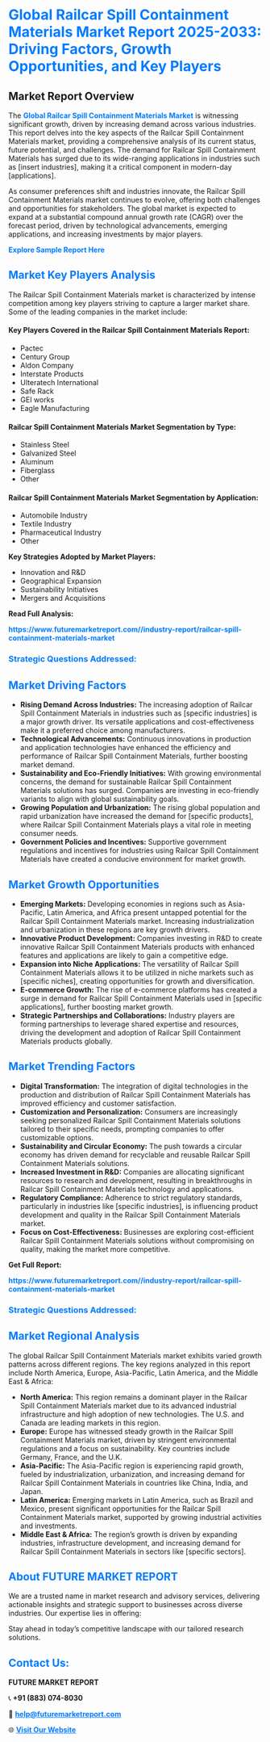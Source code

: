 <h1 style="color: #007BFF;">Global Railcar Spill Containment Materials Market Report 2025-2033: Driving Factors, Growth Opportunities, and Key Players</h1>

<section id="overview">
<h2>Market Report Overview</h2>
<p>The <a href="https://www.futuremarketreport.com//industry-report/railcar-spill-containment-materials-market" style="color: #007BFF; text-decoration: none;"><strong>Global Railcar Spill Containment Materials Market</strong></a> is witnessing significant growth, driven by increasing demand across various industries. This report delves into the key aspects of the Railcar Spill Containment Materials market, providing a comprehensive analysis of its current status, future potential, and challenges. The demand for Railcar Spill Containment Materials has surged due to its wide-ranging applications in industries such as [insert industries], making it a critical component in modern-day [applications].</p>
<p>As consumer preferences shift and industries innovate, the Railcar Spill Containment Materials market continues to evolve, offering both challenges and opportunities for stakeholders. The global market is expected to expand at a substantial compound annual growth rate (CAGR) over the forecast period, driven by technological advancements, emerging applications, and increasing investments by major players.</p>
</section>

<section id="overview">
<p><a href="https://www.futuremarketreport.com//request-sample/reportId=61844" style="color: #007BFF; text-decoration: none;"><strong>Explore Sample Report Here</strong></a></p>
</section>

<section id="key-players">
<h2 style="color: #007BFF;">Market Key Players Analysis</h2>
<p>The Railcar Spill Containment Materials market is characterized by intense competition among key players striving to capture a larger market share. Some of the leading companies in the market include:</p>
<h4>Key Players Covered in the Railcar Spill Containment Materials Report:</h4>
<ul><li>Pactec</li><li>Century Group</li><li>Aldon Company</li><li>Interstate Products</li><li>Ulteratech International</li><li>Safe Rack</li><li>GEI works</li><li>Eagle Manufacturing</li></ul>
<h4>Railcar Spill Containment Materials Market Segmentation by Type:</h4>
<ul><li>Stainless Steel</li><li>Galvanized Steel</li><li>Aluminum</li><li>Fiberglass</li><li>Other</li></ul>

<h4>Railcar Spill Containment Materials Market Segmentation by Application:</h4>
<ul><li>Automobile Industry</li><li>Textile Industry</li><li>Pharmaceutical Industry</li><li>Other</li></ul>
<p><strong>Key Strategies Adopted by Market Players:</strong></p>
<ul>
<li>Innovation and R&D</li>
<li>Geographical Expansion</li>
<li>Sustainability Initiatives</li>
<li>Mergers and Acquisitions</li>
</ul>
</section>

<section>
<p><strong>Read Full Analysis: </strong></p><a href="https://www.futuremarketreport.com//industry-report/railcar-spill-containment-materials-market" style="color: #007BFF; text-decoration: none;"><strong>https://www.futuremarketreport.com//industry-report/railcar-spill-containment-materials-market</strong></a>
<h3 style="color: #007BFF;">Strategic Questions Addressed:</h3>
</section>

<section id="driving-factors">
<h2 style="color: #007BFF;">Market Driving Factors</h2>
<ul>
<li><strong>Rising Demand Across Industries:</strong> The increasing adoption of Railcar Spill Containment Materials in industries such as [specific industries] is a major growth driver. Its versatile applications and cost-effectiveness make it a preferred choice among manufacturers.</li>
<li><strong>Technological Advancements:</strong> Continuous innovations in production and application technologies have enhanced the efficiency and performance of Railcar Spill Containment Materials, further boosting market demand.</li>
<li><strong>Sustainability and Eco-Friendly Initiatives:</strong> With growing environmental concerns, the demand for sustainable Railcar Spill Containment Materials solutions has surged. Companies are investing in eco-friendly variants to align with global sustainability goals.</li>
<li><strong>Growing Population and Urbanization:</strong> The rising global population and rapid urbanization have increased the demand for [specific products], where Railcar Spill Containment Materials plays a vital role in meeting consumer needs.</li>
<li><strong>Government Policies and Incentives:</strong> Supportive government regulations and incentives for industries using Railcar Spill Containment Materials have created a conducive environment for market growth.</li>
</ul>
</section>

<section id="growth-opportunities">
<h2 style="color: #007BFF;">Market Growth Opportunities</h2>
<ul>
<li><strong>Emerging Markets:</strong> Developing economies in regions such as Asia-Pacific, Latin America, and Africa present untapped potential for the Railcar Spill Containment Materials market. Increasing industrialization and urbanization in these regions are key growth drivers.</li>
<li><strong>Innovative Product Development:</strong> Companies investing in R&D to create innovative Railcar Spill Containment Materials products with enhanced features and applications are likely to gain a competitive edge.</li>
<li><strong>Expansion into Niche Applications:</strong> The versatility of Railcar Spill Containment Materials allows it to be utilized in niche markets such as [specific niches], creating opportunities for growth and diversification.</li>
<li><strong>E-commerce Growth:</strong> The rise of e-commerce platforms has created a surge in demand for Railcar Spill Containment Materials used in [specific applications], further boosting market growth.</li>
<li><strong>Strategic Partnerships and Collaborations:</strong> Industry players are forming partnerships to leverage shared expertise and resources, driving the development and adoption of Railcar Spill Containment Materials products globally.</li>
</ul>
</section>

<section id="trending-factors">
<h2 style="color: #007BFF;">Market Trending Factors</h2>
<ul>
<li><strong>Digital Transformation:</strong> The integration of digital technologies in the production and distribution of Railcar Spill Containment Materials has improved efficiency and customer satisfaction.</li>
<li><strong>Customization and Personalization:</strong> Consumers are increasingly seeking personalized Railcar Spill Containment Materials solutions tailored to their specific needs, prompting companies to offer customizable options.</li>
<li><strong>Sustainability and Circular Economy:</strong> The push towards a circular economy has driven demand for recyclable and reusable Railcar Spill Containment Materials solutions.</li>
<li><strong>Increased Investment in R&D:</strong> Companies are allocating significant resources to research and development, resulting in breakthroughs in Railcar Spill Containment Materials technology and applications.</li>
<li><strong>Regulatory Compliance:</strong> Adherence to strict regulatory standards, particularly in industries like [specific industries], is influencing product development and quality in the Railcar Spill Containment Materials market.</li>
<li><strong>Focus on Cost-Effectiveness:</strong> Businesses are exploring cost-efficient Railcar Spill Containment Materials solutions without compromising on quality, making the market more competitive.</li>
</ul>
</section>

<section>
<p><strong>Get Full Report: </strong></p><a href="https://www.futuremarketreport.com//industry-report/railcar-spill-containment-materials-market" style="color: #007BFF; text-decoration: none;"><strong>https://www.futuremarketreport.com//industry-report/railcar-spill-containment-materials-market</strong></a>
<h3 style="color: #007BFF;">Strategic Questions Addressed:</h3>
</section>


<section id="regional-analysis">
<h2 style="color: #007BFF;">Market Regional Analysis</h2>
<p>The global Railcar Spill Containment Materials market exhibits varied growth patterns across different regions. The key regions analyzed in this report include North America, Europe, Asia-Pacific, Latin America, and the Middle East & Africa:</p>
<ul>
<li><strong>North America:</strong> This region remains a dominant player in the Railcar Spill Containment Materials market due to its advanced industrial infrastructure and high adoption of new technologies. The U.S. and Canada are leading markets in this region.</li>
<li><strong>Europe:</strong> Europe has witnessed steady growth in the Railcar Spill Containment Materials market, driven by stringent environmental regulations and a focus on sustainability. Key countries include Germany, France, and the U.K.</li>
<li><strong>Asia-Pacific:</strong> The Asia-Pacific region is experiencing rapid growth, fueled by industrialization, urbanization, and increasing demand for Railcar Spill Containment Materials in countries like China, India, and Japan.</li>
<li><strong>Latin America:</strong> Emerging markets in Latin America, such as Brazil and Mexico, present significant opportunities for the Railcar Spill Containment Materials market, supported by growing industrial activities and investments.</li>
<li><strong>Middle East & Africa:</strong> The region’s growth is driven by expanding industries, infrastructure development, and increasing demand for Railcar Spill Containment Materials in sectors like [specific sectors].</li>
</ul>
</section>

<footer>
<h2 style="color: #007BFF;">About FUTURE MARKET REPORT</h2>
<p>We are a trusted name in market research and advisory services, delivering actionable insights and strategic support to businesses across diverse industries. Our expertise lies in offering:</p>

<p>Stay ahead in today’s competitive landscape with our tailored research solutions.</p>

<h2 style="color: #007BFF;">Contact Us:</h2>
<p><strong>FUTURE MARKET REPORT</strong></p>
<p>📞 <strong>+91 (883) 074-8030</strong></p>
<p>📧 <strong><a href="mailto:help@futuremarketreport.com" style="color: #007BFF;">help@futuremarketreport.com</a></strong></p>
<p>🌐 <strong><a href="https://www.futuremarketreport.com/" style="color: #007BFF;">Visit Our Website</a></strong></p>
</footer>